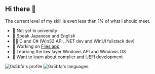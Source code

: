 ## Hi there 👋

The current level of my skill is even less than 1% of what I should meet.

- 🏫 Not yet in university
- 💬 Speak Japanese and English
- 👨‍💻 C and C# (Win32 API, .NET dev and WinUI fullstack dev)
- 🔭 Working on [Files app](https://files-community/Files)
- 🌱 Learning the low layer Windows API and Windows OS
- 👯 Want to learn about complier and UEFI development

![0x5bfa's profile](https://github-readme-stats.vercel.app/api?username=0x5bfa&show_icons=true&bg_color=00000000)
![0x5bfa's languages](https://github-readme-stats.vercel.app/api/top-langs/?username=0x5bfa&layout=compact&bg_color=00000000)
